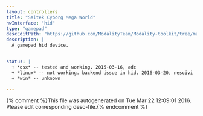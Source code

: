 ```yaml
---
layout: controllers
title: "Saitek Cyborg Mega World"
hwInterface: "hid"
type: "gamepad"
descEditPath: "https://github.com/ModalityTeam/Modality-toolkit/tree/master/Modality/MKtlDescriptions//saitek-impact-gamepad.desc.scd"
description: |
  A gamepad hid device.


status: |
  + *osx* -- tested and working. 2015-03-16, adc
  + *linux* -- not working. backend issue in hid. 2016-03-20, nescivi
  + *win* -- unknown

---
```

{% comment %}This file was autogenerated on Tue Mar 22 12:09:01 2016. Please edit corresponding desc-file.{% endcomment %}